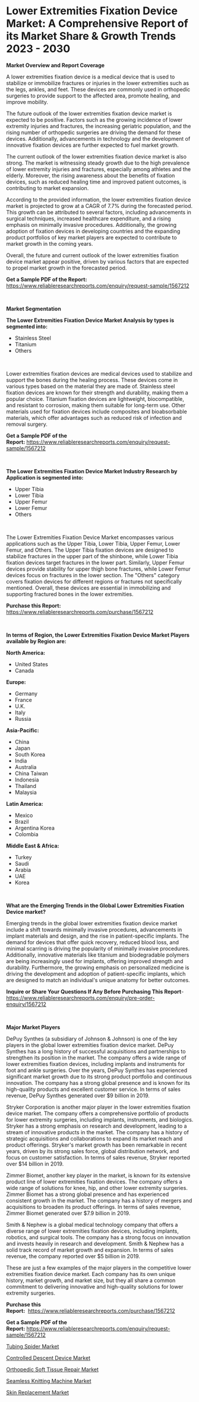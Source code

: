 <p><h1>Lower Extremities Fixation Device Market: A Comprehensive Report of its Market Share & Growth Trends 2023 - 2030</h1></p><p><strong>Market Overview and Report Coverage</strong></p>
<p><p>A lower extremities fixation device is a medical device that is used to stabilize or immobilize fractures or injuries in the lower extremities such as the legs, ankles, and feet. These devices are commonly used in orthopedic surgeries to provide support to the affected area, promote healing, and improve mobility.</p><p>The future outlook of the lower extremities fixation device market is expected to be positive. Factors such as the growing incidence of lower extremity injuries and fractures, the increasing geriatric population, and the rising number of orthopedic surgeries are driving the demand for these devices. Additionally, advancements in technology and the development of innovative fixation devices are further expected to fuel market growth.</p><p>The current outlook of the lower extremities fixation device market is also strong. The market is witnessing steady growth due to the high prevalence of lower extremity injuries and fractures, especially among athletes and the elderly. Moreover, the rising awareness about the benefits of fixation devices, such as reduced healing time and improved patient outcomes, is contributing to market expansion.</p><p>According to the provided information, the lower extremities fixation device market is projected to grow at a CAGR of 7.7% during the forecasted period. This growth can be attributed to several factors, including advancements in surgical techniques, increased healthcare expenditure, and a rising emphasis on minimally invasive procedures. Additionally, the growing adoption of fixation devices in developing countries and the expanding product portfolios of key market players are expected to contribute to market growth in the coming years.</p><p>Overall, the future and current outlook of the lower extremities fixation device market appear positive, driven by various factors that are expected to propel market growth in the forecasted period.</p></p>
<p><strong>Get a Sample PDF of the Report:</strong> <a href="https://www.reliableresearchreports.com/enquiry/request-sample/1567212">https://www.reliableresearchreports.com/enquiry/request-sample/1567212</a></p>
<p>&nbsp;</p>
<p><strong>Market Segmentation</strong></p>
<p><strong>The Lower Extremities Fixation Device Market Analysis by types is segmented into:</strong></p>
<p><ul><li>Stainless Steel</li><li>Titanium</li><li>Others</li></ul></p>
<p>&nbsp;</p>
<p><p>Lower extremities fixation devices are medical devices used to stabilize and support the bones during the healing process. These devices come in various types based on the material they are made of. Stainless steel fixation devices are known for their strength and durability, making them a popular choice. Titanium fixation devices are lightweight, biocompatible, and resistant to corrosion, making them suitable for long-term use. Other materials used for fixation devices include composites and bioabsorbable materials, which offer advantages such as reduced risk of infection and removal surgery.</p></p>
<p><strong>Get a Sample PDF of the Report:</strong>&nbsp;<a href="https://www.reliableresearchreports.com/enquiry/request-sample/1567212">https://www.reliableresearchreports.com/enquiry/request-sample/1567212</a></p>
<p>&nbsp;</p>
<p><strong>The Lower Extremities Fixation Device Market Industry Research by Application is segmented into:</strong></p>
<p><ul><li>Upper Tibia</li><li>Lower Tibia</li><li>Upper Femur</li><li>Lower Femur</li><li>Others</li></ul></p>
<p>&nbsp;</p>
<p><p>The Lower Extremities Fixation Device Market encompasses various applications such as the Upper Tibia, Lower Tibia, Upper Femur, Lower Femur, and Others. The Upper Tibia fixation devices are designed to stabilize fractures in the upper part of the shinbone, while Lower Tibia fixation devices target fractures in the lower part. Similarly, Upper Femur devices provide stability for upper thigh bone fractures, while Lower Femur devices focus on fractures in the lower section. The "Others" category covers fixation devices for different regions or fractures not specifically mentioned. Overall, these devices are essential in immobilizing and supporting fractured bones in the lower extremities.</p></p>
<p><strong>Purchase this Report:</strong>&nbsp; <a href="https://www.reliableresearchreports.com/purchase/1567212">https://www.reliableresearchreports.com/purchase/1567212</a></p>
<p>&nbsp;</p>
<p><strong>In terms of Region, the Lower Extremities Fixation Device Market Players available by Region are:</strong></p>
<p>
    <p> <strong> North America: </strong>
        <ul>
            <li>United States</li>
            <li>Canada</li>
        </ul>
        </p> 
    <p> <strong> Europe: </strong>
        <ul>
            <li>Germany</li>
            <li>France</li>
            <li>U.K.</li>
            <li>Italy</li>
            <li>Russia</li>
        </ul>
        </p> 
    <p> <strong> Asia-Pacific: </strong>
        <ul>
            <li>China</li>
            <li>Japan</li>
            <li>South Korea</li>
            <li>India</li>
            <li>Australia</li>
            <li>China Taiwan</li>
            <li>Indonesia</li>
            <li>Thailand</li>
            <li>Malaysia</li>
        </ul>
        </p> 
    <p> <strong> Latin America: </strong>
        <ul>
            <li>Mexico</li>
            <li>Brazil</li>
            <li>Argentina Korea</li>
            <li>Colombia</li>
        </ul>
        </p> 
    <p> <strong> Middle East & Africa: </strong>
        <ul>
            <li>Turkey</li>
            <li>Saudi</li>
            <li>Arabia</li>
            <li>UAE</li>
            <li>Korea</li>
        </ul>
    </p>
    </p>
<p>&nbsp;</p>
<p><strong>What are the Emerging Trends in the Global Lower Extremities Fixation Device market?</strong></p>
<p><p>Emerging trends in the global lower extremities fixation device market include a shift towards minimally invasive procedures, advancements in implant materials and design, and the rise in patient-specific implants. The demand for devices that offer quick recovery, reduced blood loss, and minimal scarring is driving the popularity of minimally invasive procedures. Additionally, innovative materials like titanium and biodegradable polymers are being increasingly used for implants, offering improved strength and durability. Furthermore, the growing emphasis on personalized medicine is driving the development and adoption of patient-specific implants, which are designed to match an individual's unique anatomy for better outcomes.</p></p>
<p><strong>Inquire or Share Your Questions If Any Before Purchasing This Report</strong>- <a href="https://www.reliableresearchreports.com/enquiry/pre-order-enquiry/1567212">https://www.reliableresearchreports.com/enquiry/pre-order-enquiry/1567212</a></p>
<p>&nbsp;</p>
<p><strong>Major Market Players</strong></p>
<p><p>DePuy Synthes (a subsidiary of Johnson & Johnson) is one of the key players in the global lower extremities fixation device market. DePuy Synthes has a long history of successful acquisitions and partnerships to strengthen its position in the market. The company offers a wide range of lower extremities fixation devices, including implants and instruments for foot and ankle surgeries. Over the years, DePuy Synthes has experienced significant market growth due to its strong product portfolio and continuous innovation. The company has a strong global presence and is known for its high-quality products and excellent customer service. In terms of sales revenue, DePuy Synthes generated over $9 billion in 2019.</p><p>Stryker Corporation is another major player in the lower extremities fixation device market. The company offers a comprehensive portfolio of products for lower extremity surgeries, including implants, instruments, and biologics. Stryker has a strong emphasis on research and development, leading to a stream of innovative products in the market. The company has a history of strategic acquisitions and collaborations to expand its market reach and product offerings. Stryker's market growth has been remarkable in recent years, driven by its strong sales force, global distribution network, and focus on customer satisfaction. In terms of sales revenue, Stryker reported over $14 billion in 2019.</p><p>Zimmer Biomet, another key player in the market, is known for its extensive product line of lower extremities fixation devices. The company offers a wide range of solutions for knee, hip, and other lower extremity surgeries. Zimmer Biomet has a strong global presence and has experienced consistent growth in the market. The company has a history of mergers and acquisitions to broaden its product offerings. In terms of sales revenue, Zimmer Biomet generated over $7.9 billion in 2019.</p><p>Smith & Nephew is a global medical technology company that offers a diverse range of lower extremities fixation devices, including implants, robotics, and surgical tools. The company has a strong focus on innovation and invests heavily in research and development. Smith & Nephew has a solid track record of market growth and expansion. In terms of sales revenue, the company reported over $5 billion in 2019.</p><p>These are just a few examples of the major players in the competitive lower extremities fixation device market. Each company has its own unique history, market growth, and market size, but they all share a common commitment to delivering innovative and high-quality solutions for lower extremity surgeries.</p></p>
<p><strong>Purchase this Report:</strong>&nbsp;&nbsp;<a href="https://www.reliableresearchreports.com/purchase/1567212">https://www.reliableresearchreports.com/purchase/1567212</a></p>
<p></p>
<p><strong>Get a Sample PDF of the Report:</strong>&nbsp;<a href="https://www.reliableresearchreports.com/enquiry/request-sample/1567212">https://www.reliableresearchreports.com/enquiry/request-sample/1567212</a></p>
<p><p><a href="https://www.linkedin.com/pulse/tubing-spider-market-share-amp-new-trends-analysis-report-j3pnc/">Tubing Spider Market</a></p><p><a href="https://www.linkedin.com/pulse/controlled-descent-device-market-research-report-unlocks-luwgc/">Controlled Descent Device Market</a></p><p><a href="https://medium.com/@melt.scale.beast/orthopedic-soft-tissue-repair-market-size-cagr-trends-2024-2030-230c5d5a4919">Orthopedic Soft Tissue Repair Market</a></p><p><a href="https://www.linkedin.com/pulse/seamless-knitting-machine-market-size-2023-2030-global-8vtwc/">Seamless Knitting Machine Market</a></p><p><a href="https://medium.com/@sake.use.loan/skin-replacement-market-size-cagr-trends-2024-2030-22bdd65efae6">Skin Replacement Market</a></p></p>
